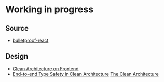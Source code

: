 # Working in progress


## Source
* <a href="https://github.com/alan2207/bulletproof-react">bulletproof-react</a>

## Design
* <a href="https://dev.to/bespoyasov/clean-architecture-on-frontend-4311">Clean Architecture on Frontend</a>
* <a href="https://dev.to/thekarel/end-to-end-type-safety-in-clean-architecture-48la">End-to-end Type Safety in Clean Architecture</a>
 <a href="https://blog.cleancoder.com/uncle-bob/2012/08/13/the-clean-architecture.html">The Clean Architecture</a>

